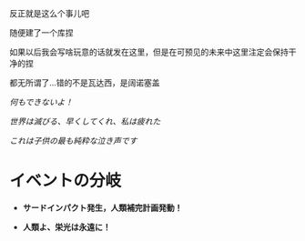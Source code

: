 反正就是这么个事儿吧

随便建了一个库捏

如果以后我会写啥玩意的话就发在这里，但是在可预见的未来中这里注定会保持干净的捏

都无所谓了...错的不是瓦达西，是阔诺塞盖

*何もできないよ！*

*世界は滅びる、早くしてくれ、私は疲れた*

*これは子供の最も純粋な泣き声です*

# イベントの分岐

- **サードインパクト発生，人類補完計画発動！**

- **人類よ、栄光は永遠に！**
